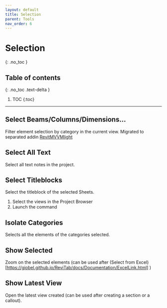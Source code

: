 ```yaml
---
layout: default
title: Selection
parent: Tools
nav_order: 6
---
```


# Selection
{: .no_toc }

## Table of contents
{: .no_toc .text-delta }

1. TOC
{:toc}

---

## Select Beams/Columns/Dimensions...

Filter element selection by category in the current view. Migrated to separated addin [RevitMVVMlight](https://github.com/giobel/RevitMVVMlight)

## Select All Text

Select all text notes in the project.

## Select Titleblocks

Select the titleblock of the selected Sheets.

1. Select the views in the Project Browser
2. Launch the command

## Isolate Categories

Selects all the elements of the categories selected.

## Show Selected

Zoom on the selected elements (can be used after (Select from Excel)[https://giobel.github.io/ReviTab/docs/Documentation/ExcelLink.html] )

## Show Latest View

Open the latest view created (can be used after creating a section or a callout).